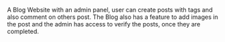 A Blog Website with an admin panel, user can create posts with tags and also comment on others post. 
The Blog also has a feature to add images in the post and the admin has access to verify the posts, 
once they are completed.

